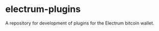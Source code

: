 electrum-plugins
================

A repository for development of plugins for the Electrum bitcoin wallet.
